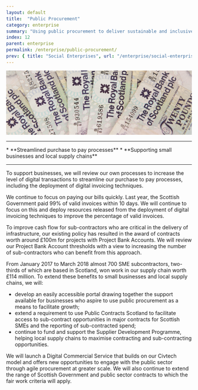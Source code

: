 ```yaml
---
layout: default
title:  "Public Procurement"
category: enterprise
summary: "Using public procurement to deliver sustainable and inclusive economic growth."
index: 12
parent: enterprise
permalink: /enterprise/public-procurement/
prev: { title: "Social Enterprises", url: "/enterprise/social-enterprises/" }
---
```


![Money](/assets/images/pageimages/enterprise11.jpg)
<br>
<hr>
* **Streamlined purchase to pay processes**
* **Supporting small businesses and local supply chains**

<hr>

To support businesses, we will review our own processes to increase the level of digital transactions to streamline our purchase to pay processes, including the deployment of digital invoicing techniques. 

We continue to focus on paying our bills quickly. Last year, the Scottish Government paid 99% of valid invoices within 10 days. We will continue to focus on this and deploy resources released from the deployment of digital invoicing techniques to improve the percentage of valid invoices. 

To improve cash flow for sub-contractors who are critical in the delivery of infrastructure, our existing policy has resulted in the award of contracts worth around £100m for projects with Project Bank Accounts. We will review our Project Bank Account thresholds with a view to increasing the number of sub-contractors who can benefit from this approach.

From January 2017 to March 2018 almost 700 SME subcontractors, two-thirds of which are based in Scotland, won work in our supply chain worth £114 million. To extend these benefits to small businesses and local supply chains, we will:
* develop an easily accessible portal drawing together the support available for businesses who aspire to use public procurement as a means to facilitate growth;
* extend a requirement to use Public Contracts Scotland to facilitate access to sub-contract opportunities in major contracts for Scottish SMEs and the reporting of sub-contracted spend; 
* continue to fund and support the Supplier Development Programme, helping local supply chains to maximise contracting and sub-contracting opportunities.

We will launch a Digital Commercial Service that builds on our Civtech model and offers new opportunities to engage with the public sector through agile procurement at greater scale. We will also continue to extend the range of Scottish Government and public sector contracts to which the fair work criteria will apply.

